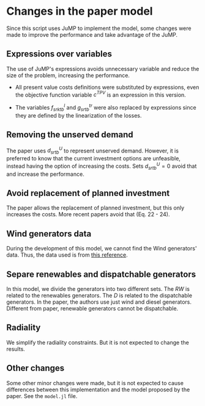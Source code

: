 # Changes in the paper model

Since this script uses JuMP to implement the model, some changes were made to improve
the performance and take advantage of the JuMP.

## Expressions over variables

The use of JuMP's expressions avoids unnecessary variable and reduce the size of the 
problem, increasing the performance. 

- All present value costs definitions were substituted by expressions, even the objective
function variable $c^{TPV}$ is an expression in this version.

- The variables $f_{srktb}^{l}$ and $g_{srtb}^{tr}$ were also replaced by expressions
since they are defined by the linearization of the losses.

## Removing the unserved demand

The paper uses $d_{srtb}^{U}$ to represent unserved demand. However, it is preferred to 
know that the current investment options are unfeasible, instead having the option of 
increasing the costs. Sets $d_{srtb}^{U} = 0$ avoid that and increase the performance.

## Avoid replacement of planned investment

The paper allows the replacement of planned investment, but this only increases the
costs. More recent papers avoid that (Eq. 22 - 24).

## Wind generators data

During the development of this model, we cannot find the Wind generators' data.
Thus, the data used is from [this reference](https://wind-turbine.com/download/101655/enercon_produkt_en_06_2015.pdf).

## Separe renewables and dispatchable generators

In this model, we divide the generators into two different sets.
The $RW$ is related to the renewables generators.
The $D$ is related to the dispatchable generators.
In the paper, the authors use just wind and diesel generators.
Different from paper, renewable generators cannot be dispatchable.

## Radiality

We simplify the radiality constraints. But it is not expected to change the results.

## Other changes

Some other minor changes were made, but it is not expected to cause differences between 
this implementation and the model proposed by the paper. See the `model.jl` file.